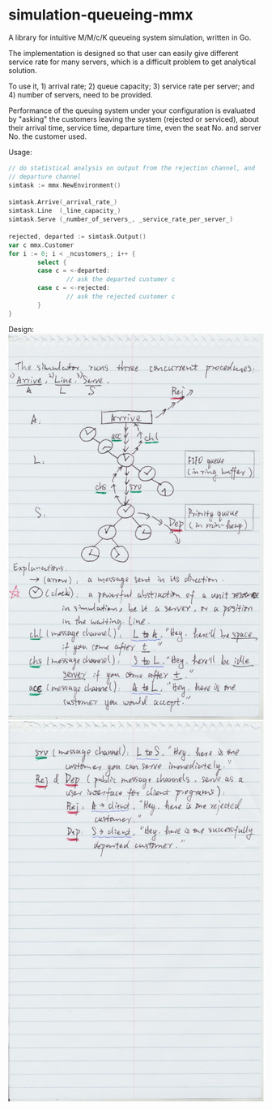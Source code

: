 # simulation-queueing-mmx
A library for intuitive M/M/c/K queueing system simulation, written in Go.

The implementation is designed so that user can easily give different service rate for many servers, which is a difficult problem to get analytical solution.

To use it, 1) arrival rate; 2) queue capacity; 3) service rate per server; and 4) number of servers, need to be provided.

Performance of the queuing system under your configuration is evaluated by "asking" the customers leaving the system (rejected or serviced), about their arrival time, service time, departure time, even the seat No. and server No. the customer used.

Usage:
```go
// do statistical analysis on output from the rejection channel, and
// departure channel
simtask := mmx.NewEnvironment()

simtask.Arrive(_arrival_rate_)
simtask.Line  (_line_capacity_)
simtask.Serve (_number_of_servers_, _service_rate_per_server_)

rejected, departed := simtask.Output()
var c mmx.Customer
for i := 0; i < _ncustomers_; i++ {
        select {
        case c = <-departed:
                // ask the departed customer c
        case c = <-rejected:
                // ask the rejected customer c
        }
}
```
Design:
![Alt text](images_design_illustration/scan1.jpg?raw=true "Page 1.")
![Alt text](images_design_illustration/scan2.jpg?raw=true "Page 2.")

